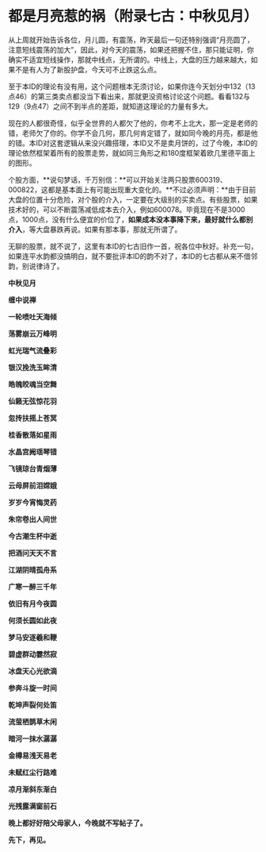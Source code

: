 都是月亮惹的祸（附录七古：中秋见月）
====

			

从上周就开始告诉各位，月儿圆，有震荡，昨天最后一句还特别强调“月亮圆了，注意短线震荡的加大”，因此，对今天的震荡，如果还把握不住，那只能证明，你确实不适宜短线操作，那就中线点，无所谓的。中线上，大盘的压力越来越大，如果不是有人为了新股护盘，今天可不止跌这么点。

至于本ID的理论有没有用，这个问题根本无须讨论，如果你连今天划分中132（13点46）的第三类卖点都没当下看出来，那就更没资格讨论这个问题。看看132与129（9点47）之间不到半点的差距，就知道这理论的力量有多大。

现在的人都很奇怪，似乎全世界的人都欠了他的，你考不上北大，那一定是老师的错，老师欠了你的。你学不会几何，那几何肯定错了，就如同今晚的月亮，都是他的错。本ID对这套逻辑从来没兴趣搭理，本ID又不是卖月饼的，过了今晚，本ID的理论依然框架着所有的股票走势，就如同三角形之和180度框架着欧几里德平面上的图形。

个股方面，**说句梦话，千万别信：**可以开始关注两只股票600319、000822，这都是基本面上有可能出现重大变化的。**不过必须声明：**由于目前大盘的位置十分危险，对个股的介入，一定要在大级别的买卖点。有些股票，如果技术好的，可以不断震荡减低成本去介入，例如600078。毕竟现在不是3000点，1000点，没有什么便宜的价位了，**如果成本没本事降下来，最好就什么都别介入**，等大盘暴跌再说。如果有那本事，那就无所谓了。

无聊的股票，就不说了，这里有本ID的七古旧作一首，祝各位中秋好。补充一句，如果连平水韵都没搞明白，就不要批评本ID的韵不对了，本ID的七古都从来不借邻韵，别说律诗了。

**中秋见月**

**缠中说禅**

**一轮喷吐天海倾**

**荡雾崩云万峰明**

**虹光瑞气流叠彩**

**银汉挽洗玉眸清**

**皓魄皎魂当空舞**

**仙籁无弦惊花羽**

**忽抟扶摇上苍冥**

**桂香散落如星雨**

**水晶宫阙瑶琴错**

**飞镜琼台青烟薄**

**云母屏前泪嫦娥**

**岁岁今宵悔灵药**

**朱帘卷出人间世**

**今古潮生杯中逝**

**把酒问天天不言**

**江湖阴晴孤舟系**

**广寒一醉三千年**

**依旧有月今夜圆**

**何须长圆如此夜**

**梦马安逐羲和鞭**

**碧虚群动霎然寂**

**冰盘天心光欲滴**

**参奔斗旋一时间**

**乾坤声裂何处笛**

**流萤栖鹊草木闲**

**暗河一抹水潺潺**

**金樽易浅天易老**

**未赋红尘行路难**

**凉月渐斜东渐白**

**光残露满窗前石**

**晚上都好好陪父母家人，今晚就不写帖子了。**

**先下，再见。**
